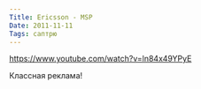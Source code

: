 ```yaml
---
Title: Ericsson - MSP
Date: 2011-11-11
Tags: саптрю
---
```


https://www.youtube.com/watch?v=ln84x49YPyE

Классная реклама!